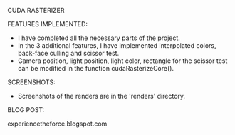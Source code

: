 CUDA RASTERIZER


FEATURES IMPLEMENTED:

- I have completed all the necessary parts of the project.
- In the 3 additional features, I have implemented interpolated colors, back-face culling and scissor test.
- Camera position, light position, light color, rectangle for the scissor test can be modified in the function cudaRasterizeCore().


SCREENSHOTS:

- Screenshots of the renders are in the 'renders' directory.


BLOG POST: 

experiencetheforce.blogspot.com